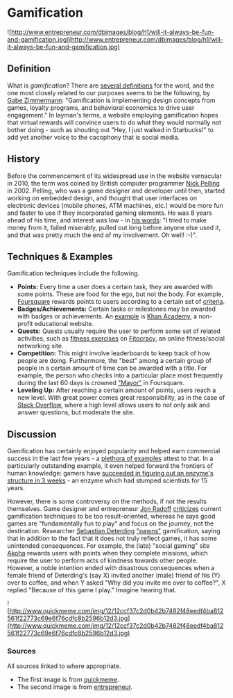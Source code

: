 # Gamification #

![http://www.entrepreneur.com/dbimages/blog/h1/will-it-always-be-fun-and-gamification.jpg](http://www.entrepreneur.com/dbimages/blog/h1/will-it-always-be-fun-and-gamification.jpg)

## Definition ##

What is _gamification_? There are [several definitions](http://enterprise-gamification.com/mediawiki/index.php?title=Gamification_Definition) for the word, and the one most closely related to our purposes seems to be the following, by [Gabe Zimmermann](http://www.amazon.in/The-Gamification-Revolution-Zichermann/dp/1259098559/): "Gamification is implementing design concepts from games, loyalty programs, and behavioral economics to drive user engagement." In layman's terms, a website employing gamification hopes that virtual rewards will convince users to do what they would normally not bother doing - such as shouting out "Hey, I just walked in Starbucks!" to add yet another voice to the cacophony that is social media.

## History ##

Before the commencement of its widespread use in the website vernacular in 2010, the term was coined by British computer programmer [Nick Pelling](http://www.nickpelling.com/) in 2002. Pelling, who was a game designer and developer until then, started working on embedded design, and thought that user interfaces on electronic devices (mobile phones, ATM machines, etc.) would be more fun and faster to use if they incorporated gaming elements. He was 8 years ahead of his time, and interest was low - in [his words](http://nanodome.wordpress.com/2011/08/09/the-short-prehistory-of-gamification/): "I tried to make money from it, failed miserably, pulled out long before anyone else used it, and that was pretty much the end of my involvement. Oh well! :-)".

## Techniques & Examples ##

Gamification techniques include the following.
  * **Points:** Every time a user does a certain task, they are awarded with some points. These are food for the ego, but not the body. For example, [Foursquare](https://foursquare.com/) rewards points to users according to a certain set of [criteria](http://en.wikipedia.org/wiki/Foursquare#Scoring).
  * **Badges/Achievements:** Certain tasks or milestones may be awarded with badges or achievements. An [example](http://en.wikipedia.org/wiki/Khan_Academy#Badges) is [Khan Academy](http://en.wikipedia.org/wiki/Khan_Academy#Badges), a non-profit educational website.
  * **Quests:** Quests usually require the user to perform some set of related activities, such as [fitness exercises](http://en.wikipedia.org/wiki/Fitocracy#Game) on [Fitocracy](https://www.fitocracy.com/), an online fitness/social networking site.
  * **Competition:** This might involve leaderboards to keep track of how people are doing. Furthermore, the "best" among a certain group of people in a certain amount of time can be awarded with a title. For example, the person who checks into a particular place most frequently during the last 60 days is crowned ["Mayor"](http://en.wikipedia.org/wiki/Foursquare#Mayorship) in Foursquare.
  * **Leveling Up:** After reaching a certain amount of points, users reach a new level. With great power comes great responsibility, as in the case of [Stack Overflow](http://stackoverflow.com/), where a high level allows users to not only ask and answer questions, but moderate the site.

## Discussion ##

Gamification has certainly enjoyed popularity and helped earn commercial success in the last few years - a [plethora of examples](http://www.enterprise-gamification.com/mediawiki/index.php?title=Facts_%26_Figures) attest to that. In a particularly outstanding example, it even helped forward the frontiers of human knowledge: gamers have [succeeded in figuring out an enzyme's structure in 3 weeks](http://scienceblog.com/47894/gamers-succeed-where-scientists-fail/) - an enzyme which had stumped scientists for 15 years.

However, there is some controversy on the methods, if not the results themselves. Game designer and entrepreneur [Jon Radoff](http://radoff.com/blog/about/) [criticizes](http://radoff.com/blog/2011/02/16/gamification/) current gamification techniques to be too result-oriented, whereas he says good games are "fundamentally fun to play" and focus on the journey, not the destination. Researcher [Sebastian Deterding](http://codingconduct.cc/About) ["pawns"](http://www.slideshare.net/dings/pawned-gamification-and-its-discontents) gamification, saying that in addition to the fact that it does not truly reflect games, it has some unintended consequences. For example, the (late) "social gaming" site [Akoha](http://blog.akoha.com/) rewards users with points when they complete missions, which require the user to perform acts of kindness towards other people. However, a noble intention ended with disastrous consequences when a female friend of Deterding's (say X) invited another (male) friend of his (Y) over to coffee, and when Y asked "Why did you invite me over to coffee?", X replied "Because of this game I play." Imagine hearing that.

![http://www.quickmeme.com/img/12/12ccf37c2d0b42b7482f48eedf4ba812561f22773c69e6f76cdfc8b2596b12d3.jpg](http://www.quickmeme.com/img/12/12ccf37c2d0b42b7482f48eedf4ba812561f22773c69e6f76cdfc8b2596b12d3.jpg)

### Sources ###

All sources linked to where appropriate.
  * The first image is from [quickmeme](http://www.quickmeme.com/).
  * The second image is from [entrepreneur](http://www.entrepreneur.com/).